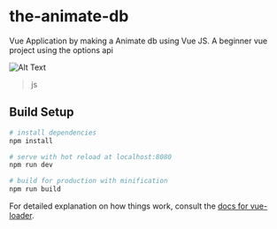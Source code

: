 # the-animate-db
Vue Application by making a Animate db using Vue JS. A beginner vue project using the options api

![Alt Text](https://gifyu.com/image/Px55)




> js

## Build Setup

``` bash
# install dependencies
npm install

# serve with hot reload at localhost:8080
npm run dev

# build for production with minification
npm run build
```

For detailed explanation on how things work, consult the [docs for vue-loader](http://vuejs.github.io/vue-loader).
